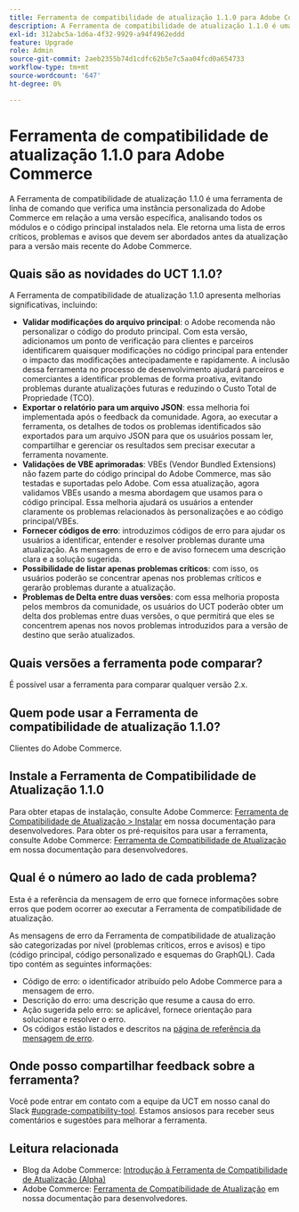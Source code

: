 ```yaml
---
title: Ferramenta de compatibilidade de atualização 1.1.0 para Adobe Commerce
description: A Ferramenta de compatibilidade de atualização 1.1.0 é uma ferramenta de linha de comando que verifica uma instância personalizada do Adobe Commerce em relação a uma versão específica, analisando todos os módulos e o código principal instalados nela. Ele retorna uma lista de erros críticos, problemas e avisos que devem ser abordados antes da atualização para a versão mais recente do Adobe Commerce.
exl-id: 312abc5a-1d6a-4f32-9929-a94f4962eddd
feature: Upgrade
role: Admin
source-git-commit: 2aeb2355b74d1cdfc62b5e7c5aa04fcd0a654733
workflow-type: tm+mt
source-wordcount: '647'
ht-degree: 0%

---
```


# Ferramenta de compatibilidade de atualização 1.1.0 para Adobe Commerce

A Ferramenta de compatibilidade de atualização 1.1.0 é uma ferramenta de linha de comando que verifica uma instância personalizada do Adobe Commerce em relação a uma versão específica, analisando todos os módulos e o código principal instalados nela. Ele retorna uma lista de erros críticos, problemas e avisos que devem ser abordados antes da atualização para a versão mais recente do Adobe Commerce.

## Quais são as novidades do UCT 1.1.0?

A Ferramenta de compatibilidade de atualização 1.1.0 apresenta melhorias significativas, incluindo:

* **Validar modificações do arquivo principal**: o Adobe recomenda não personalizar o código do produto principal. Com esta versão, adicionamos um ponto de verificação para clientes e parceiros identificarem quaisquer modificações no código principal para entender o impacto das modificações antecipadamente e rapidamente. A inclusão dessa ferramenta no processo de desenvolvimento ajudará parceiros e comerciantes a identificar problemas de forma proativa, evitando problemas durante atualizações futuras e reduzindo o Custo Total de Propriedade (TCO).
* **Exportar o relatório para um arquivo JSON**: essa melhoria foi implementada após o feedback da comunidade. Agora, ao executar a ferramenta, os detalhes de todos os problemas identificados são exportados para um arquivo JSON para que os usuários possam ler, compartilhar e gerenciar os resultados sem precisar executar a ferramenta novamente.
* **Validações de VBE aprimoradas**: VBEs (Vendor Bundled Extensions) não fazem parte do código principal do Adobe Commerce, mas são testadas e suportadas pelo Adobe. Com essa atualização, agora validamos VBEs usando a mesma abordagem que usamos para o código principal. Essa melhoria ajudará os usuários a entender claramente os problemas relacionados às personalizações e ao código principal/VBEs.
* **Fornecer códigos de erro**: introduzimos códigos de erro para ajudar os usuários a identificar, entender e resolver problemas durante uma atualização. As mensagens de erro e de aviso fornecem uma descrição clara e a solução sugerida.
* **Possibilidade de listar apenas problemas críticos**: com isso, os usuários poderão se concentrar apenas nos problemas críticos e gerarão problemas durante a atualização.
* **Problemas de Delta entre duas versões**: com essa melhoria proposta pelos membros da comunidade, os usuários do UCT poderão obter um delta dos problemas entre duas versões, o que permitirá que eles se concentrem apenas nos novos problemas introduzidos para a versão de destino que serão atualizados.

## Quais versões a ferramenta pode comparar?

É possível usar a ferramenta para comparar qualquer versão 2.x.

## Quem pode usar a Ferramenta de compatibilidade de atualização 1.1.0?

Clientes do Adobe Commerce.

## Instale a Ferramenta de Compatibilidade de Atualização 1.1.0

Para obter etapas de instalação, consulte Adobe Commerce: [Ferramenta de Compatibilidade de Atualização > Instalar](https://experienceleague.adobe.com/pt-br/docs/commerce-operations/upgrade-guide/upgrade-compatibility-tool/use-upgrade-compatibility-tool/run) em nossa documentação para desenvolvedores. Para obter os pré-requisitos para usar a ferramenta, consulte Adobe Commerce: [Ferramenta de Compatibilidade de Atualização](https://experienceleague.adobe.com/pt-br/docs/commerce-operations/upgrade-guide/upgrade-compatibility-tool/prerequisites) em nossa documentação para desenvolvedores.

## Qual é o número ao lado de cada problema?

Esta é a referência da mensagem de erro que fornece informações sobre erros que podem ocorrer ao executar a Ferramenta de compatibilidade de atualização.

As mensagens de erro da Ferramenta de compatibilidade de atualização são categorizadas por nível (problemas críticos, erros e avisos) e tipo (código principal, código personalizado e esquemas do GraphQL). Cada tipo contém as seguintes informações:

* Código de erro: o identificador atribuído pelo Adobe Commerce para a mensagem de erro.
* Descrição do erro: uma descrição que resume a causa do erro.
* Ação sugerida pelo erro: se aplicável, fornece orientação para solucionar e resolver o erro.
* Os códigos estão listados e descritos na [página de referência da mensagem de erro](https://experienceleague.adobe.com/pt-br/docs/commerce-operations/upgrade-guide/upgrade-compatibility-tool/reporting/error-messages).

## Onde posso compartilhar feedback sobre a ferramenta?

Você pode entrar em contato com a equipe da UCT em nosso canal do Slack [#upgrade-compatibility-tool](https://magentocommeng.slack.com/archives/C019Y143U9F). Estamos ansiosos para receber seus comentários e sugestões para melhorar a ferramenta.

## Leitura relacionada

* Blog da Adobe Commerce: [Introdução à Ferramenta de Compatibilidade de Atualização (Alpha)](https://magento.com/blog/magento-news/introducing-upgrade-compatibility-tool)
* Adobe Commerce: [Ferramenta de Compatibilidade de Atualização](https://experienceleague.adobe.com/pt-br/docs/commerce-operations/upgrade-guide/upgrade-compatibility-tool/overview) em nossa documentação para desenvolvedores.
